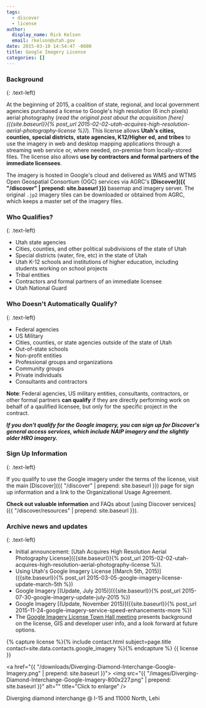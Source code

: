 ```yaml
---
tags:
  - discover
  - license
author:
  display_name: Rick Kelson
  email: rkelson@utah.gov
date: 2015-03-10 14:54:47 -0600
title: Google Imagery License
categories: []
---
```

### Background
{: .text-left}

At the beginning of 2015, a coalition of state, regional, and local government agencies purchased a license to Google's high resolution (6 inch pixels) aerial photography (_read the original post about the acquisition [here]({{site.baseurl}}{% post_url 2015-02-02-utah-acquires-high-resolution-aerial-photography-license %})_). This license allows **Utah's cities, counties, special districts, state agencies, K12/Higher ed, and tribes** to use the imagery in web and desktop mapping applications through a streaming web service or, where needed, on-premise from locally-stored files. The license also allows **use by contractors and formal partners of the immediate licensees**.

The imagery is hosted in Google's cloud and delivered as WMS and WTMS Open Geospatial Consortium (OGC) services via AGRC's **[Discover]({{ "/discover" | prepend: site.baseurl }})** basemap and imagery server. The original `.jp2` imagery tiles can be downloaded or obtained from AGRC, which keeps a master set of the imagery files.

### Who Qualifies?
{: .text-left}

- Utah state agencies
- Cities, counties, and other political subdivisions of the state of Utah
- Special districts (water, fire, etc) in the state of Utah
- Utah K-12 schools and institutions of higher education, including students working on school projects
- Tribal entities
- Contractors and formal partners of an immediate licensee
- Utah National Guard

### Who Doesn't Automatically Qualify?
{: .text-left}

- Federal agencies
- US Military
- Cities, counties, or state agencies outside of the state of Utah
- Out-of-state schools
- Non-profit entities
- Professional groups and organizations
- Community groups
- Private individuals
- Consultants and contractors

**Note**: Federal agencies, US military entities, consultants, contractors, or other formal partners **can qualify** if they are directly performing work on behalf of a qaulified licensee, but only for the specific project in the contract.

**_If you don't qualify for the Google imagery, you can sign up for Discover's general access services, which include NAIP imagery and the slightly older HRO imagery._**

### Sign Up Information
{: .text-left}

If you qualify to use the Google imagery under the terms of the license, visit the main [Discover]({{ "/discover" | prepend: site.baseurl }}) page for sign up information and a link to the Organizational Usage Agreement.

**Check out valuable information** and FAQs about [using Discover services]({{ "/discover/resources" | prepend: site.baseurl }}).

### Archive news and updates
{: .text-left}

- Initial announcement: [Utah Acquires High Resolution Aerial Photography License]({{site.baseurl}}{% post_url 2015-02-02-utah-acquires-high-resolution-aerial-photography-license %}).
- Using Utah's Google Imagery License [(March 5th, 2015)]({{site.baseurl}}{% post_url 2015-03-05-google-imagery-license-update-march-5th %})
- Google Imagery [(Update, July 2015)]({{site.baseurl}}{% post_url 2015-07-30-google-imagery-update-july-2015 %})
- Google Imagery [(Update, November 2015)]({{site.baseurl}}{% post_url 2015-11-24-google-imagery-service-speed-enhancements-more %})
- <i class="fab fa-youtube" aria-hidden="true"></i> The [Google Imagery License Town Hall meeting](https://youtu.be/Wch2M2rBJhU) presents background on the license, GIS and developer user info, and a look forward at future options.

{% capture license %}{% include contact.html subject=page.title contact=site.data.contacts.google_imagery %}{% endcapture %}
{{ license }}

<a href="{{ "/downloads/Diverging-Diamond-Interchange-Google-Imagery.png" | prepend: site.baseurl }}">
<img src="{{ "/images/Diverging-Diamond-Interchange-Google-Imagery-800x227.png" | prepend: site.baseurl }}" alt="" title="Click to enlarge" />
</a>

Diverging diamond interchange @ I-15 and 11000 North, Lehi
